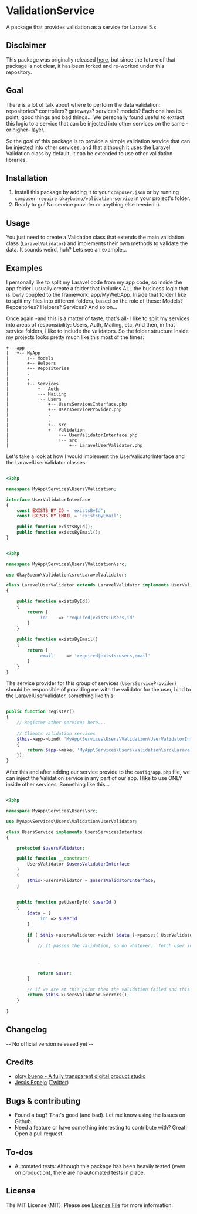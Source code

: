 # ValidationService

A package that provides validation as a service for Laravel 5.x.

## Disclaimer

This package was originally released [here](https://github.com/followloop/validation-service), but since the future 
of that package is not clear, it has been forked and re-worked under this repository.

## Goal

There is a lot of talk about where to perform the data validation: repositories? controllers? gateways? services? models?
Each one has its point; good things and bad things... We personally found useful to extract this logic to a service that can 
be injected into other services on the same -or higher- layer.

So the goal of this package is to provide a simple validation service that can be injected into other services, and that 
although it uses the Laravel Validation class by default, it can be extended to use other validation libraries.

## Installation

1. Install this package by adding it to your `composer.json` or by running `composer require okaybueno/validation-service` in your project's folder.
2. Ready to go! No service provider or anything else needed :).


## Usage

You just need to create a Validation class that extends the main validation class (`LaravelValidator`) and implements
their own methods to validate the data. It sounds weird, huh? Lets see an example...


## Examples

I personally like to split my Laravel code from my app code, so inside the app folder I usually create a folder that includes
ALL the business logic that is lowly coupled to the framework: app/MyWebApp. Inside that folder I like to split my files into 
different folders, based on the role of these: Models? Repositories? Helpers? Services? And so on...

Once again -and this is a matter of taste, that's all- I like to split my services into areas of responsibility: Users, Auth,
Mailing, etc. And then, in that service folders, I like to include the validators. So the folder structure inside my projects
looks pretty much like this most of the times:

```
+-- app
|   +-- MyApp
|       +-- Models
|       +-- Helpers
|       +-- Repositories
|       .
|       .
|       +-- Services
|           +-- Auth
|           +-- Mailing
|           +-- Users
|               +-- UsersServicesInterface.php
|               +-- UsersServiceProvider.php
|               .
|               .
|               +-- src
|               +-- Validation
|                   +-- UserValidatorInterface.php
|                   +-- src
|                       +-- LaravelUserValidator.php
```

Let's take a look at how I would implement the UserValidatorInterface and the LaravelUserValidator classes:

```php

<?php

namespace MyApp\Services\Users\Validation;

interface UserValidatorInterface
{
    const EXISTS_BY_ID = 'existsById';
    const EXISTS_BY_EMAIL = 'existsByEmail';
    
    public function existsById();
    public function existsByEmail();
}

```

```php

<?php

namespace MyApp\Services\Users\Validation\src;

use OkayBueno\Validation\src\LaravelValidator;

class LaravelUserValidator extends LaravelValidator implements UserValidatorInterface
{   

    public function existsById()
    {
        return [
            'id'    => 'required|exists:users,id'
        ]
    }
    
    public function existsByEmail()
    {
        return [
            'email'    => 'required|exists:users,email'
        ]
    }
}

```

The service provider for this group of services (`UsersServiceProvider`) should be responsible of providing me with the validator for the user, bind
 to the LaravelUserValidator, something like this:
 
```php

public function register()
{
    // Register other services here...
    
    // Clients validation services
    $this->app->bind( 'MyApp\Services\Users\Validation\UserValidatorInterface', function ( $app )
    {
        return $app->make( 'MyApp\Services\Users\Validation\src\LaravelUserValidator' );
    });
}

```


After this and after adding our service provide to the `config/app.php` file, we can inject the Validation service in any 
part of our app. I like to use ONLY inside other services. Something like this...


```php

<?php

namespace MyApp\Services\Users\src;

use MyApp\Services\Users\Validation\UserValidator;

class UsersService implements UsersServicesInterface 
{

    protected $usersValidator;

    public function __construct(
        UsersValidator $usersValidatorInterface
    )
    {
        $this->usersValidator = $usersValidatorInterface;
    }
   
    
    public function getUserById( $userId )
    {
        $data = [
            'id' => $userId
        ]
        
        if ( $this->usersValidator->with( $data )->passes( UserValidatorInterface::EXISTS_BY_ID ) )
        {
            // It passes the validation, so do whatever.. fetch user in $user and return it (for example).
            
            .
            .
            
            return $user;
        }
        
        // if we are at this point then the validation failed and this will return an array with the errors.
        return $this->usersValidator->errors();
    }
    
}

```

## Changelog

-- No official version released yet --

## Credits

- [okay bueno - A fully transparent digital product studio](http://okaybueno.com)
- [Jesús Espejo](https://github.com/jespejoh) ([Twitter](https://twitter.com/jespejo89))

## Bugs & contributing

* Found a bug? That's good (and bad). Let me know using the Issues on Github.
* Need a feature or have something interesting to contribute with? Great! Open a pull request.

## To-dos

- Automated tests: Although this package has been heavily tested (even on production), there are no automated tests in place.

## License

The MIT License (MIT). Please see [License File](LICENSE.md) for more information.